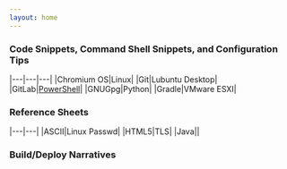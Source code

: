 ```yaml
---
layout: home
---
```


### Code Snippets, Command Shell Snippets, and Configuration Tips

|---|---|---|
|Chromium OS|Linux|
|Git|Lubuntu Desktop|
|GitLab|[PowerShell](http://axis.bestul.us/powershell)|
|GNUGpg|Python|
|Gradle|VMware ESXI|

### Reference Sheets

|---|---|
|ASCII|Linux Passwd|
|HTML5|TLS|
|Java||

### Build/Deploy Narratives
